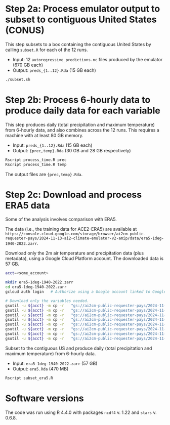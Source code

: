 # Step 2a: Process emulator output to subset to contiguous United States (CONUS)

This step subsets to a  box containing the contiguous United States by calling `subset.R` for each of the 12 runs.

- Input: 12 `autoregressive_predictions.nc` files produced by the emulator (670 GB each)
- Output: `preds_{1..12}.Rda` (15 GB each)

```bash
./subset.sh
```

# Step 2b: Process 6-hourly data to produce daily data for each variable

This step produces daily (total precipitation and maximum temperature) from 6-hourly data, and also combines across the 12 runs. This requires a machine with at least 80 GB memory.

- Input: `preds_{1..12}.Rda` (15 GB each)
- Output: `{prec,temp}.Rda` (30 GB and 28 GB respectively)


```bash
Rscript process_time.R prec
Rscript process_time.R temp
```

The output files are `{prec,temp}.Rda`.

# Step 2c: Download and process ERA5 data

Some of the analysis involves comparison with ERA5.

The data (i.e., the training data for ACE2-ERA5) are available at `https://console.cloud.google.com/storage/browser/ai2cm-public-requester-pays/2024-11-13-ai2-climate-emulator-v2-amip/data/era5-1deg-1940-2022.zarr`.

Download only the 2m air temperature and precipitation data (plus metadata), using a Google Cloud Platform account. The downloaded data is 57 GB.

```bash
acct=<some_account>

mkdir era5-1deg-1940-2022.zarr
cd era5-1deg-1940-2022.zarr
gcloud auth login   # Authorize using a Google account linked to Google Cloud Platform with a payment method.

# Download only the variables needed.
gsutil -u ${acct} -m cp -r   "gs://ai2cm-public-requester-pays/2024-11-13-ai2-climate-emulator-v2-amip/data/era5-1deg-1940-2022.zarr/PRATEsfc"  ${scr}
gsutil -u ${acct} -m cp -r   "gs://ai2cm-public-requester-pays/2024-11-13-ai2-climate-emulator-v2-amip/data/era5-1deg-1940-2022.zarr/TMP2m"  .
gsutil -u ${acct} -m cp -r   "gs://ai2cm-public-requester-pays/2024-11-13-ai2-climate-emulator-v2-amip/data/era5-1deg-1940-2022.zarr/time"   .
gsutil -u ${acct} -m cp -r   "gs://ai2cm-public-requester-pays/2024-11-13-ai2-climate-emulator-v2-amip/data/era5-1deg-1940-2022.zarr/longitude"   .
gsutil -u ${acct} -m cp -r   "gs://ai2cm-public-requester-pays/2024-11-13-ai2-climate-emulator-v2-amip/data/era5-1deg-1940-2022.zarr/latitude"   .
gsutil -u ${acct} -m cp -r   "gs://ai2cm-public-requester-pays/2024-11-13-ai2-climate-emulator-v2-amip/data/era5-1deg-1940-2022.zarr/.zattrs"   .
gsutil -u ${acct} -m cp -r   "gs://ai2cm-public-requester-pays/2024-11-13-ai2-climate-emulator-v2-amip/data/era5-1deg-1940-2022.zarr/.zgroup"   .
gsutil -u ${acct} -m cp -r   "gs://ai2cm-public-requester-pays/2024-11-13-ai2-climate-emulator-v2-amip/data/era5-1deg-1940-2022.zarr/.zmetadata"   .
```

Subset to the contiguous US and produce daily (total precipitation and maximum temperature) from 6-hourly data.

- Input: `era5-1deg-1940-2022.zarr` (57 GB)
- Output: `era5.Rda` (470 MB)

```bash
Rscript subset_era5.R
```


# Software versions

The code was run using R 4.4.0 with packages `ncdf4` v. 1.22 and `stars` v. 0.6.8.
